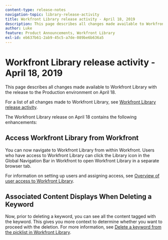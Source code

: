 ```yaml
---
content-type: release-notes
navigation-topic: library-release-activity
title: Workfront Library release activity - April 18, 2019
description: This page describes all changes made available to Workfront Library with the release to the Production environment on April 18.
author: Luke
feature: Product Announcements, Workfront Library
exl-id: eb637b61-2ab9-45c5-a7de-089be6b636a5
---
```

# Workfront Library release activity - April 18, 2019

This page describes all changes made available to Workfront Library with the release to the Production environment on April 18.

For a list of all changes made to Workfront Library, see [Workfront Library release activity](../../../product-announcements/product-releases/library-release-activity/workfront-library-release-activity.md).

The Workfront Library release on April 18 contains the following enhancements:

## Access Workfront Library from Workfront

You can now navigate to Workfront Library from within Workfront. Users who have access to Workfront Library can click the Library icon in the Global Navigation Bar in Workfront to open Workfront Library in a separate browser tab.

For information on setting up users and assigning access, see [Overview of user access to Workfront Library](../../../workfront-library/administration-and-setup/user-access/user-access-overview.md).

## Associated Content Displays When Deleting a Keyword

Now, prior to deleting a keyword, you can see all the content tagged with the keyword. This gives you more context to determine whether you want to proceed with the deletion. For more information, see [Delete a keyword from the picklist in Workfront Library](../../../workfront-library/administration-and-setup/metadata/delete-keyword-from-metadata.md).
